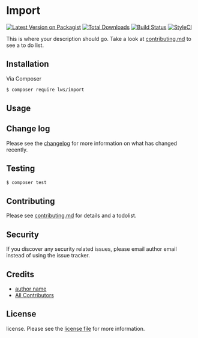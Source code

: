 # Import

[![Latest Version on Packagist][ico-version]][link-packagist]
[![Total Downloads][ico-downloads]][link-downloads]
[![Build Status][ico-travis]][link-travis]
[![StyleCI][ico-styleci]][link-styleci]

This is where your description should go. Take a look at [contributing.md](contributing.md) to see a to do list.

## Installation

Via Composer

``` bash
$ composer require lws/import
```

## Usage

## Change log

Please see the [changelog](changelog.md) for more information on what has changed recently.

## Testing

``` bash
$ composer test
```

## Contributing

Please see [contributing.md](contributing.md) for details and a todolist.

## Security

If you discover any security related issues, please email author email instead of using the issue tracker.

## Credits

- [author name][link-author]
- [All Contributors][link-contributors]

## License

license. Please see the [license file](license.md) for more information.

[ico-version]: https://img.shields.io/packagist/v/lws/import.svg?style=flat-square
[ico-downloads]: https://img.shields.io/packagist/dt/lws/import.svg?style=flat-square
[ico-travis]: https://img.shields.io/travis/lws/import/master.svg?style=flat-square
[ico-styleci]: https://styleci.io/repos/12345678/shield

[link-packagist]: https://packagist.org/packages/lws/import
[link-downloads]: https://packagist.org/packages/lws/import
[link-travis]: https://travis-ci.org/lws/import
[link-styleci]: https://styleci.io/repos/12345678
[link-author]: https://github.com/lws
[link-contributors]: ../../contributors
